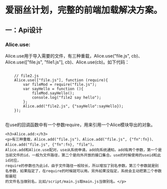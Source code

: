 <h1>爱丽丝计划，完整的前端加载解决方案。</h1>

<h2>一：Api设计</h2>
<div>
    <h3>Alice.use:</h3>
    <p>Alice.use用于导入需要的文件，有三种重载，Alice.use("file.js", cb)、Alice.use(["file.js", "file1.js"], cb)、Alice.use(cb)。如下代码：</p>
    <pre><code>
    // file2.js
    Alice.use(["file.js"], function (require){
        var fileMod = require("file.js");
        var sayHello = function (){
            fileMod.sayHello();
            console.log("file2 say hello");
        };
        Alice.add("file2.js", {"sayHello":sayHello});
    });
    </code></pre>
    <p>在use的回调函数中有一个参数require，用来引用一个Alice模块导出的对象。</p>

    <h3>Alice.add:</h3>
    <p>有三种重载，Alice.add("file.js")、Alice.add("file.js", {"fn":fn})、Alice.add("file.js", {"fn":fn}, "file")。
    Alice.add和Alice.use配对，use从系统申请，add向系统通知。add有两个参数，第一个是当前文件的id，一般为文件路径，第二个是向外开放的接口集合。use的时候使用的useid和此id对应，
    require的参数也为此id，由于文件路径一般较长，所以增加了别名参数。第三个参数就是别名参数，如果指定了，在require的时候就可以用。另外如果没指定，系统会主动把第二个参数取最短
    的文件名当做别名，比如/script/main.js取main.js当做别名。</p>
</div>
